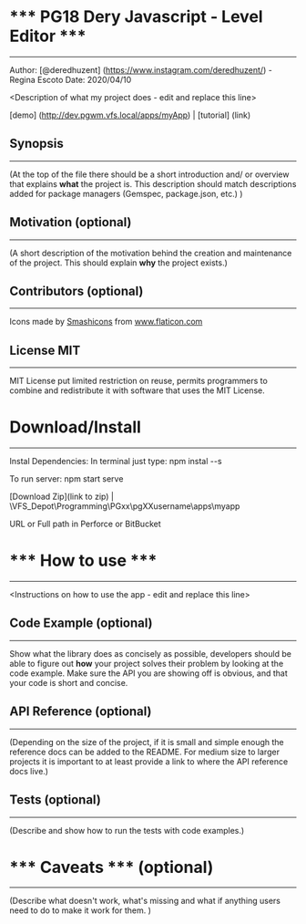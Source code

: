 # *** PG18 Dery Javascript  - Level Editor ***
---------------------------------------
Author: [@deredhuzent] (https://www.instagram.com/deredhuzent/) - Regina Escoto
Date: 2020/04/10

<Description of what my project does - edit and replace this line>

[demo] (http://dev.pgwm.vfs.local/apps/myApp) | [tutorial] (link)


## Synopsis
---------------
(At the top of the file there should be a short introduction and/ or overview
that explains **what** the project is. This description should match
descriptions added for package managers (Gemspec, package.json, etc.) )


## Motivation (optional)
---------------
(A short description of the motivation behind the creation and maintenance of the
project. This should explain **why** the project exists.)


## Contributors (optional)
---------------
<div>Icons made by <a href="https://www.flaticon.com/authors/smashicons" title="Smashicons">Smashicons</a> from <a href="https://www.flaticon.com/"     title="Flaticon">www.flaticon.com</a></div>


## License MIT
---------------
MIT License put limited restriction on reuse, permits programmers to combine and redistribute it with software that uses the MIT License.



# Download/Install
---------------------------------------

Instal Dependencies:
In terminal just type: npm instal --s 

To run server:
npm start serve



[Download Zip](link to zip) | \\VFS_Depot\Programming\PGxx\pgXXusername\apps\myapp

URL or Full path in Perforce or BitBucket



# *** How to use ***
---------------------------------------
<Instructions on how to use the app - edit and replace this line>

## Code Example (optional)
---------------
Show what the library does as concisely as possible, developers should be able
to figure out **how** your project solves their problem by looking at the code
example. Make sure the API you are showing off is obvious, and that your code is
short and concise.


## API Reference (optional)
---------------
(Depending on the size of the project, if it is small and simple enough the
reference docs can be added to the README. For medium size to larger projects it
is important to at least provide a link to where the API reference docs live.)

## Tests (optional)
---------------
(Describe and show how to run the tests with code examples.)



# *** Caveats *** (optional)
---------------------------------------

(Describe what doesn't work, what's missing and what if anything users need to
do to make it work for them. )